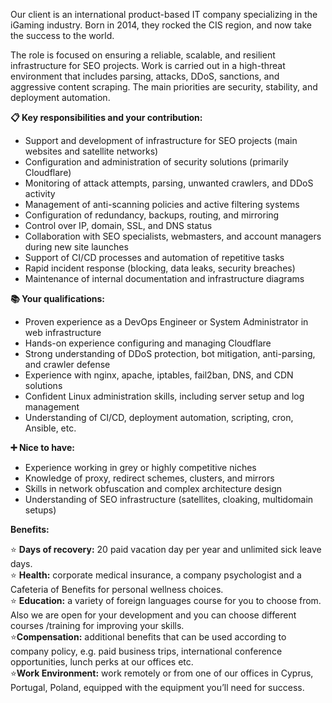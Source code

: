 Our client is an international product-based IT company specializing in the
iGaming industry. Born in 2014, they rocked the CIS region, and now take the
success to the world.  
  
The role is focused on ensuring a reliable, scalable, and resilient
infrastructure for SEO projects. Work is carried out in a high-threat
environment that includes parsing, attacks, DDoS, sanctions, and aggressive
content scraping. The main priorities are security, stability, and deployment
automation.

  
**📋 Key responsibilities and your contribution:**

  * Support and development of infrastructure for SEO projects (main websites and satellite networks)
  * Configuration and administration of security solutions (primarily Cloudflare)
  * Monitoring of attack attempts, parsing, unwanted crawlers, and DDoS activity
  * Management of anti-scanning policies and active filtering systems
  * Configuration of redundancy, backups, routing, and mirroring
  * Control over IP, domain, SSL, and DNS status
  * Collaboration with SEO specialists, webmasters, and account managers during new site launches
  * Support of CI/CD processes and automation of repetitive tasks
  * Rapid incident response (blocking, data leaks, security breaches)
  * Maintenance of internal documentation and infrastructure diagrams

**📚 Your qualifications:**

  * Proven experience as a DevOps Engineer or System Administrator in web infrastructure
  * Hands-on experience configuring and managing Cloudflare
  * Strong understanding of DDoS protection, bot mitigation, anti-parsing, and crawler defense
  * Experience with nginx, apache, iptables, fail2ban, DNS, and CDN solutions
  * Confident Linux administration skills, including server setup and log management
  * Understanding of CI/CD, deployment automation, scripting, cron, Ansible, etc.

**➕ Nice to have:**

  * Experience working in grey or highly competitive niches
  * Knowledge of proxy, redirect schemes, clusters, and mirrors
  * Skills in network obfuscation and complex architecture design
  * Understanding of SEO infrastructure (satellites, cloaking, multidomain setups)

**Benefits:**

⭐ **Days of recovery:** 20 paid vacation day per year and unlimited sick leave
days.  
⭐ **Health:** corporate medical insurance, a company psychologist and a
Cafeteria of Benefits for personal wellness choices.  
⭐ **Education:** a variety of foreign languages course for you to choose from.
Also we are open for your development and you can choose different courses
/training for improving your skills.  
⭐**Compensation:** additional benefits that can be used according to company
policy, e.g. paid business trips, international conference opportunities,
lunch perks at our offices etc.  
⭐**Work Environment:** work remotely or from one of our offices in Cyprus,
Portugal, Poland, equipped with the equipment you’ll need for success.